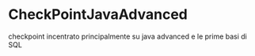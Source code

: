 # CheckPointJavaAdvanced

checkpoint incentrato principalmente su java advanced e le prime basi di SQL
